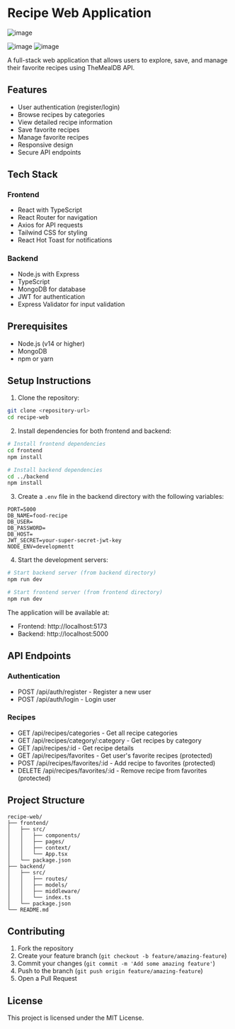 # Recipe Web Application
![image](https://github.com/user-attachments/assets/f36f635e-91de-44ef-8156-94327276fd5b)

![image](https://github.com/user-attachments/assets/6dc2c90c-ea26-4d7e-ab07-ab52e013aa78)
![image](https://github.com/user-attachments/assets/c22bb168-4c38-496c-8808-f0ff0d4eff66)


A full-stack web application that allows users to explore, save, and manage their favorite recipes using TheMealDB API.

## Features

- User authentication (register/login)
- Browse recipes by categories
- View detailed recipe information
- Save favorite recipes
- Manage favorite recipes
- Responsive design
- Secure API endpoints

## Tech Stack

### Frontend
- React with TypeScript
- React Router for navigation
- Axios for API requests
- Tailwind CSS for styling
- React Hot Toast for notifications

### Backend
- Node.js with Express
- TypeScript
- MongoDB for database
- JWT for authentication
- Express Validator for input validation

## Prerequisites

- Node.js (v14 or higher)
- MongoDB
- npm or yarn

## Setup Instructions

1. Clone the repository:
```bash
git clone <repository-url>
cd recipe-web
```

2. Install dependencies for both frontend and backend:
```bash
# Install frontend dependencies
cd frontend
npm install

# Install backend dependencies
cd ../backend
npm install
```

3. Create a `.env` file in the backend directory with the following variables:
```
PORT=5000
DB_NAME=food-recipe
DB_USER=
DB_PASSWORD=
DB_HOST=
JWT_SECRET=your-super-secret-jwt-key
NODE_ENV=developmentt
```

4. Start the development servers:

```bash
# Start backend server (from backend directory)
npm run dev

# Start frontend server (from frontend directory)
npm run dev
```

The application will be available at:
- Frontend: http://localhost:5173
- Backend: http://localhost:5000

## API Endpoints

### Authentication
- POST /api/auth/register - Register a new user
- POST /api/auth/login - Login user

### Recipes
- GET /api/recipes/categories - Get all recipe categories
- GET /api/recipes/category/:category - Get recipes by category
- GET /api/recipes/:id - Get recipe details
- GET /api/recipes/favorites - Get user's favorite recipes (protected)
- POST /api/recipes/favorites/:id - Add recipe to favorites (protected)
- DELETE /api/recipes/favorites/:id - Remove recipe from favorites (protected)

## Project Structure

```
recipe-web/
├── frontend/
│   ├── src/
│   │   ├── components/
│   │   ├── pages/
│   │   ├── context/
│   │   └── App.tsx
│   └── package.json
├── backend/
│   ├── src/
│   │   ├── routes/
│   │   ├── models/
│   │   ├── middleware/
│   │   └── index.ts
│   └── package.json
└── README.md
```

## Contributing

1. Fork the repository
2. Create your feature branch (`git checkout -b feature/amazing-feature`)
3. Commit your changes (`git commit -m 'Add some amazing feature'`)
4. Push to the branch (`git push origin feature/amazing-feature`)
5. Open a Pull Request

## License

This project is licensed under the MIT License. 
